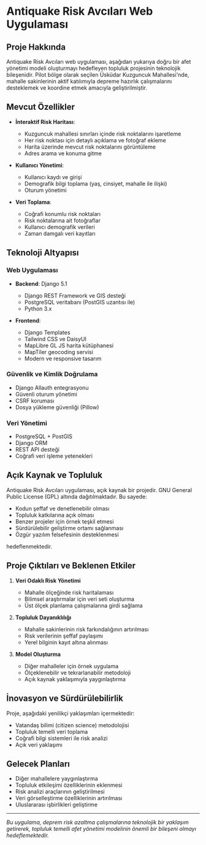 # Antiquake Risk Avcıları Web Uygulaması

## Proje Hakkında

Antiquake Risk Avcıları web uygulaması, aşağıdan yukarıya doğru bir afet yönetimi modeli oluşturmayı hedefleyen topluluk projesinin teknolojik bileşenidir. Pilot bölge olarak seçilen Üsküdar Kuzguncuk Mahallesi'nde, mahalle sakinlerinin aktif katılımıyla depreme hazırlık çalışmalarını desteklemek ve koordine etmek amacıyla geliştirilmiştir.

## Mevcut Özellikler

- **İnteraktif Risk Haritası**: 
  - Kuzguncuk mahallesi sınırları içinde risk noktalarını işaretleme
  - Her risk noktası için detaylı açıklama ve fotoğraf ekleme
  - Harita üzerinde mevcut risk noktalarını görüntüleme
  - Adres arama ve konuma gitme

- **Kullanıcı Yönetimi**:
  - Kullanıcı kaydı ve girişi
  - Demografik bilgi toplama (yaş, cinsiyet, mahalle ile ilişki)
  - Oturum yönetimi

- **Veri Toplama**:
  - Coğrafi konumlu risk noktaları
  - Risk noktalarına ait fotoğraflar
  - Kullanıcı demografik verileri
  - Zaman damgalı veri kayıtları

## Teknoloji Altyapısı

### Web Uygulaması
- **Backend**: Django 5.1
  - Django REST Framework ve GIS desteği
  - PostgreSQL veritabanı (PostGIS uzantısı ile)
  - Python 3.x

- **Frontend**: 
  - Django Templates
  - Tailwind CSS ve DaisyUI
  - MapLibre GL JS harita kütüphanesi
  - MapTiler geocoding servisi
  - Modern ve responsive tasarım

### Güvenlik ve Kimlik Doğrulama
- Django Allauth entegrasyonu
- Güvenli oturum yönetimi
- CSRF koruması
- Dosya yükleme güvenliği (Pillow)

### Veri Yönetimi
- PostgreSQL + PostGIS
- Django ORM
- REST API desteği
- Coğrafi veri işleme yetenekleri

## Açık Kaynak ve Topluluk

Antiquake Risk Avcıları uygulaması, açık kaynak bir projedir. GNU General Public License (GPL) altında dağıtılmaktadır. Bu sayede:

- Kodun şeffaf ve denetlenebilir olması
- Topluluk katkılarına açık olması
- Benzer projeler için örnek teşkil etmesi
- Sürdürülebilir geliştirme ortamı sağlanması
- Özgür yazılım felsefesinin desteklenmesi

hedeflenmektedir.

## Proje Çıktıları ve Beklenen Etkiler

1. **Veri Odaklı Risk Yönetimi**
   - Mahalle ölçeğinde risk haritalaması
   - Bilimsel araştırmalar için veri seti oluşturma
   - Üst ölçek planlama çalışmalarına girdi sağlama

2. **Topluluk Dayanıklılığı**
   - Mahalle sakinlerinin risk farkındalığının artırılması
   - Risk verilerinin şeffaf paylaşımı
   - Yerel bilginin kayıt altına alınması

3. **Model Oluşturma**
   - Diğer mahalleler için örnek uygulama
   - Ölçeklenebilir ve tekrarlanabilir metodoloji
   - Açık kaynak yaklaşımıyla yaygınlaştırma

## İnovasyon ve Sürdürülebilirlik

Proje, aşağıdaki yenilikçi yaklaşımları içermektedir:

- Vatandaş bilimi (citizen science) metodolojisi
- Topluluk temelli veri toplama
- Coğrafi bilgi sistemleri ile risk analizi
- Açık veri yaklaşımı

## Gelecek Planları

- Diğer mahallelere yaygınlaştırma
- Topluluk etkileşimi özelliklerinin eklenmesi
- Risk analizi araçlarının geliştirilmesi
- Veri görselleştirme özelliklerinin artırılması
- Uluslararası işbirlikleri geliştirme

---

*Bu uygulama, deprem risk azaltma çalışmalarına teknolojik bir yaklaşım getirerek, topluluk temelli afet yönetimi modelinin önemli bir bileşeni olmayı hedeflemektedir.*
